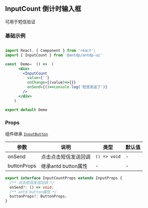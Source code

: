 InputCount
倒计时输入框
---

可用于短信验证

### 基础示例

<!--rehype:bgWhite=true&codeSandbox=true&codePen=true-->
```jsx  mdx:preview

import React, { Component } from 'react';
import { InputCount } from '@antdp/antdp-ui'

const  Demo=  () =>  (
      <div>
        <InputCount
          value={''}
          onChange={(value)=>{}}
          onSend={()=>console.log('短信发送了')}
        />
      </div>
    )

export default Demo
```
<!--End-->

### Props
组件继承 [`Input`](https://ant.design/components/input-cn/#header)[`Button`](https://ant.design/components/button-cn/#header)

| 参数 | 说明 | 类型 | 默认值 |
| -------- | -------- | -------- | -------- |
| onSend | 点击点击短信发送回调 |  `() => void`  |- |
| buttonProps | 继承antd button属性 | - | - |

```ts
export interface InputCountProps extends InputProps {
  /** 点击短信发送回调 */
  onSend?: () => void;
  /** antd button属性 */
  buttonProps?: ButtonProps;
}
```
